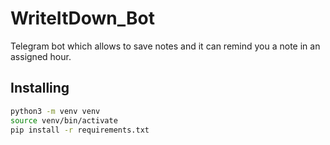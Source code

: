 # WriteItDown_Bot
Telegram bot which allows to save notes and it can remind you a note in an assigned hour.

## Installing

```bash
python3 -m venv venv
source venv/bin/activate
pip install -r requirements.txt
```
